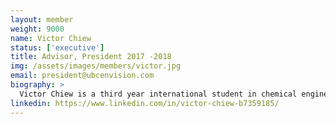 ```yaml
---
layout: member
weight: 9000
name: Victor Chiew
status: ['executive']
title: Advisor, President 2017 -2018
img: /assets/images/members/victor.jpg
email: president@ubcenvision.com
biography: >
  Victor Chiew is a third year international student in chemical engineering. He was the previous Co-Lead for the UBC Chem-E-Car junior team which competed in the 2017 Regional Chem-E-Car competition and won second place in the car poster competition. He also presented on the economic viability of bio-fuels at the Clean Energy BC conference Generate in 2016 alongside Shams, Abhishek, Said and Aziz. While working on the early stages of Envision's creation in the summer, Victor helped implement a hydrogen fuel cell as the future power source for the Chem-E-Car team. As Envision's first president, he established Envision's current management structure and provides support for each venture by generating interest from companies and academia, helping connect Envision's developing technologies with their applicable markets.
linkedin: https://www.linkedin.com/in/victor-chiew-b7359185/
---
```

